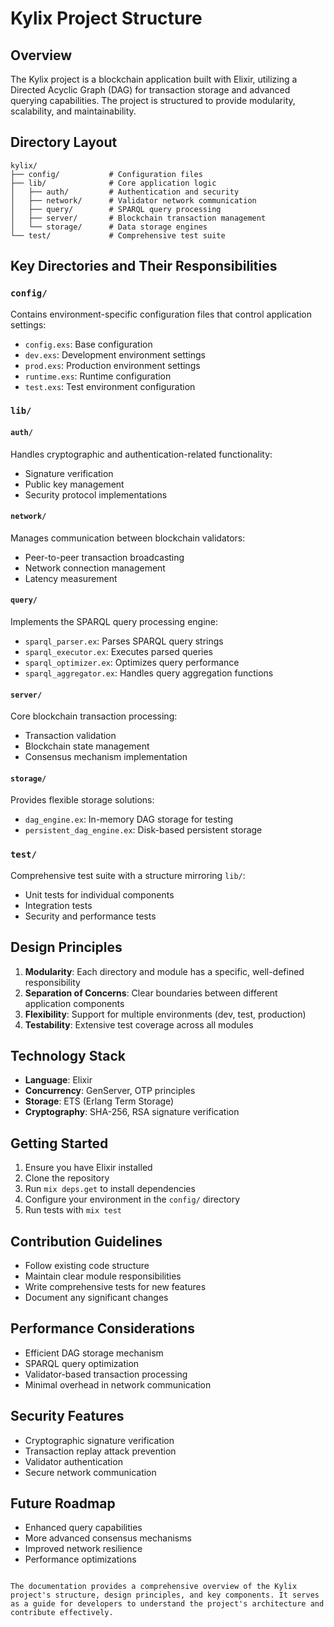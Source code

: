 # Kylix Project Structure

## Overview

The Kylix project is a blockchain application built with Elixir, utilizing a Directed Acyclic Graph (DAG) for transaction storage and advanced querying capabilities. The project is structured to provide modularity, scalability, and maintainability.

## Directory Layout

```
kylix/
├── config/           # Configuration files
├── lib/              # Core application logic
│   ├── auth/         # Authentication and security
│   ├── network/      # Validator network communication
│   ├── query/        # SPARQL query processing
│   ├── server/       # Blockchain transaction management
│   └── storage/      # Data storage engines
└── test/             # Comprehensive test suite
```

## Key Directories and Their Responsibilities

### `config/`
Contains environment-specific configuration files that control application settings:
- `config.exs`: Base configuration
- `dev.exs`: Development environment settings
- `prod.exs`: Production environment settings
- `runtime.exs`: Runtime configuration
- `test.exs`: Test environment configuration

### `lib/`

#### `auth/`
Handles cryptographic and authentication-related functionality:
- Signature verification
- Public key management
- Security protocol implementations

#### `network/`
Manages communication between blockchain validators:
- Peer-to-peer transaction broadcasting
- Network connection management
- Latency measurement

#### `query/`
Implements the SPARQL query processing engine:
- `sparql_parser.ex`: Parses SPARQL query strings
- `sparql_executor.ex`: Executes parsed queries
- `sparql_optimizer.ex`: Optimizes query performance
- `sparql_aggregator.ex`: Handles query aggregation functions

#### `server/`
Core blockchain transaction processing:
- Transaction validation
- Blockchain state management
- Consensus mechanism implementation

#### `storage/`
Provides flexible storage solutions:
- `dag_engine.ex`: In-memory DAG storage for testing
- `persistent_dag_engine.ex`: Disk-based persistent storage

### `test/`
Comprehensive test suite with a structure mirroring `lib/`:
- Unit tests for individual components
- Integration tests
- Security and performance tests

## Design Principles

1. **Modularity**: Each directory and module has a specific, well-defined responsibility
2. **Separation of Concerns**: Clear boundaries between different application components
3. **Flexibility**: Support for multiple environments (dev, test, production)
4. **Testability**: Extensive test coverage across all modules

## Technology Stack

- **Language**: Elixir
- **Concurrency**: GenServer, OTP principles
- **Storage**: ETS (Erlang Term Storage)
- **Cryptography**: SHA-256, RSA signature verification

## Getting Started

1. Ensure you have Elixir installed
2. Clone the repository
3. Run `mix deps.get` to install dependencies
4. Configure your environment in the `config/` directory
5. Run tests with `mix test`

## Contribution Guidelines

- Follow existing code structure
- Maintain clear module responsibilities
- Write comprehensive tests for new features
- Document any significant changes

## Performance Considerations

- Efficient DAG storage mechanism
- SPARQL query optimization
- Validator-based transaction processing
- Minimal overhead in network communication

## Security Features

- Cryptographic signature verification
- Transaction replay attack prevention
- Validator authentication
- Secure network communication

## Future Roadmap

- Enhanced query capabilities
- More advanced consensus mechanisms
- Improved network resilience
- Performance optimizations
```

The documentation provides a comprehensive overview of the Kylix project's structure, design principles, and key components. It serves as a guide for developers to understand the project's architecture and contribute effectively.